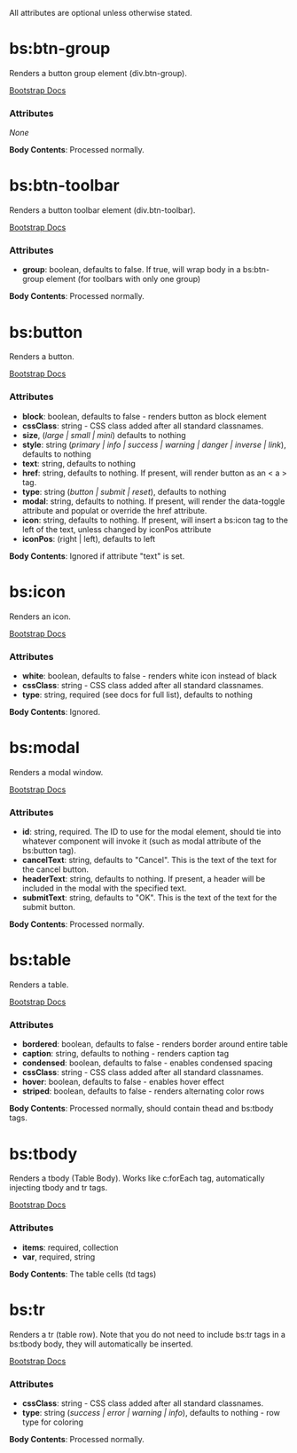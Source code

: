 All attributes are optional unless otherwise stated.

# bs:btn-group #

Renders a button group element (div.btn-group).

[Bootstrap Docs](http://twitter.github.com/bootstrap/components.html#buttonGroups "Bootstrap Docs")

### Attributes ###

*None*

**Body Contents**: Processed normally.

# bs:btn-toolbar #

Renders a button toolbar element (div.btn-toolbar).

[Bootstrap Docs](http://twitter.github.com/bootstrap/components.html#buttonGroups "Bootstrap Docs")

### Attributes ###

* **group**: boolean, defaults to false.  If true, will wrap body in a bs:btn-group element (for toolbars with only one group)

**Body Contents**: Processed normally.

# bs:button #

Renders a button.  

[Bootstrap Docs](http://twitter.github.com/bootstrap/base-css.html#buttons "Bootstrap Docs")

### Attributes ###

* **block**: boolean, defaults to false - renders button as block element
* **cssClass**: string - CSS class added after all standard classnames.
* **size**, (*large | small | mini*) defaults to nothing
* **style**: string (*primary | info | success | warning | danger | inverse | link*), defaults to nothing
* **text**: string, defaults to nothing
* **href**: string, defaults to nothing.  If present, will render button as an < a > tag.
* **type**: string (*button | submit | reset*), defaults to nothing
* **modal**: string, defaults to nothing.  If present, will render the data-toggle attribute and populat or override the href attribute.
* **icon**: string, defaults to nothing.  If present, will insert a bs:icon tag to the left of the text, unless changed by iconPos attribute
* **iconPos**: (right | left), defaults to left

**Body Contents**: Ignored if attribute "text" is set.

# bs:icon #

Renders an icon.  

[Bootstrap Docs](http://twitter.github.com/bootstrap/base-css.html#icons "Bootstrap Docs")

### Attributes ###

* **white**: boolean, defaults to false - renders white icon instead of black
* **cssClass**: string - CSS class added after all standard classnames.
* **type**: string, required (see docs for full list), defaults to nothing

**Body Contents**: Ignored.

# bs:modal #

Renders a modal window.

[Bootstrap Docs](http://twitter.github.com/bootstrap/javascript.html#modals "Bootstrap Docs")

### Attributes ###

* **id**: string, required.  The ID to use for the modal element, should tie into whatever component will invoke it (such as modal attribute of the bs:button tag).
* **cancelText**: string, defaults to "Cancel".  This is the text of the text for the cancel button.
* **headerText**: string, defaults to nothing.  If present, a header will be included in the modal with the specified text.
* **submitText**: string, defaults to "OK".  This is the text of the text for the submit button.

**Body Contents**: Processed normally.

# bs:table #

Renders a table.  

[Bootstrap Docs](http://twitter.github.com/bootstrap/base-css.html#tables "Bootstrap Docs")

### Attributes ###

* **bordered**: boolean, defaults to false - renders border around entire table
* **caption**: string, defaults to nothing - renders caption tag
* **condensed**: boolean, defaults to false - enables condensed spacing
* **cssClass**: string - CSS class added after all standard classnames.
* **hover**: boolean, defaults to false - enables hover effect
* **striped**: boolean, defaults to false - renders alternating color rows

**Body Contents**: Processed normally, should contain thead and bs:tbody tags.

# bs:tbody #

Renders a tbody (Table Body).  Works like c:forEach tag, automatically injecting tbody and tr tags.

[Bootstrap Docs](http://twitter.github.com/bootstrap/base-css.html#tables "Bootstrap Docs")

### Attributes ###

* **items**: required, collection
* **var**, required, string

**Body Contents**: The table cells (td tags)

# bs:tr #

Renders a tr (table row).  Note that you do not need to include bs:tr tags in a bs:tbody body, they will automatically be inserted.

[Bootstrap Docs](http://twitter.github.com/bootstrap/base-css.html#tables "Bootstrap Docs")

### Attributes ###

* **cssClass**: string - CSS class added after all standard classnames.
* **type**: string (*success | error | warning | info*), defaults to nothing - row type for coloring

**Body Contents**: Processed normally.